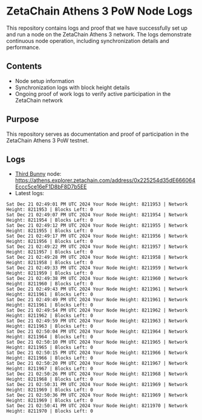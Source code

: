 # ZetaChain Athens 3 PoW Node Logs
This repository contains logs and proof that we have successfully set up and run a node on the ZetaChain Athens 3 network. The logs demonstrate continuous node operation, including synchronization details and performance.

## Contents
- Node setup information
- Synchronization logs with block height details
- Ongoing proof of work logs to verify active participation in the ZetaChain network

## Purpose
This repository serves as documentation and proof of participation in the ZetaChain Athens 3 PoW testnet.

## Logs

- [Third Bunny](https://thirdbunny.xyz/) node: https://athens.explorer.zetachain.com/address/0x225254d35dE666064Eccc5ce16eF1D8bF8D7b5EE
- Latest logs:
```
Sat Dec 21 02:49:01 PM UTC 2024 Your Node Height: 8211953 | Network Height: 8211953 | Blocks Left: 0
Sat Dec 21 02:49:07 PM UTC 2024 Your Node Height: 8211954 | Network Height: 8211954 | Blocks Left: 0
Sat Dec 21 02:49:12 PM UTC 2024 Your Node Height: 8211955 | Network Height: 8211955 | Blocks Left: 0
Sat Dec 21 02:49:17 PM UTC 2024 Your Node Height: 8211956 | Network Height: 8211956 | Blocks Left: 0
Sat Dec 21 02:49:22 PM UTC 2024 Your Node Height: 8211957 | Network Height: 8211957 | Blocks Left: 0
Sat Dec 21 02:49:28 PM UTC 2024 Your Node Height: 8211958 | Network Height: 8211958 | Blocks Left: 0
Sat Dec 21 02:49:33 PM UTC 2024 Your Node Height: 8211959 | Network Height: 8211959 | Blocks Left: 0
Sat Dec 21 02:49:38 PM UTC 2024 Your Node Height: 8211960 | Network Height: 8211960 | Blocks Left: 0
Sat Dec 21 02:49:43 PM UTC 2024 Your Node Height: 8211961 | Network Height: 8211961 | Blocks Left: 0
Sat Dec 21 02:49:49 PM UTC 2024 Your Node Height: 8211961 | Network Height: 8211961 | Blocks Left: 0
Sat Dec 21 02:49:54 PM UTC 2024 Your Node Height: 8211962 | Network Height: 8211962 | Blocks Left: 0
Sat Dec 21 02:49:59 PM UTC 2024 Your Node Height: 8211963 | Network Height: 8211963 | Blocks Left: 0
Sat Dec 21 02:50:04 PM UTC 2024 Your Node Height: 8211964 | Network Height: 8211964 | Blocks Left: 0
Sat Dec 21 02:50:10 PM UTC 2024 Your Node Height: 8211965 | Network Height: 8211965 | Blocks Left: 0
Sat Dec 21 02:50:15 PM UTC 2024 Your Node Height: 8211966 | Network Height: 8211966 | Blocks Left: 0
Sat Dec 21 02:50:20 PM UTC 2024 Your Node Height: 8211967 | Network Height: 8211967 | Blocks Left: 0
Sat Dec 21 02:50:26 PM UTC 2024 Your Node Height: 8211968 | Network Height: 8211968 | Blocks Left: 0
Sat Dec 21 02:50:31 PM UTC 2024 Your Node Height: 8211969 | Network Height: 8211969 | Blocks Left: 0
Sat Dec 21 02:50:36 PM UTC 2024 Your Node Height: 8211969 | Network Height: 8211969 | Blocks Left: 0
Sat Dec 21 02:50:41 PM UTC 2024 Your Node Height: 8211970 | Network Height: 8211970 | Blocks Left: 0
```
